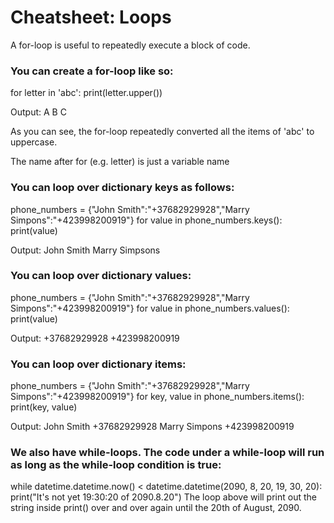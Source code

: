 # Cheatsheet: Loops

A for-loop is useful to repeatedly execute a block of code.

### You can create a for-loop like so:
for letter in 'abc':
    print(letter.upper())

Output:
A
B
C

As you can see, the for-loop repeatedly converted all the items of 'abc' to uppercase.

The name after for (e.g. letter) is just a variable name

### You can loop over dictionary keys as follows:
phone_numbers = {"John Smith":"+37682929928","Marry Simpons":"+423998200919"}
for value in phone_numbers.keys():
    print(value)

Output:
John Smith
Marry Simpsons

### You can loop over dictionary values:
phone_numbers = {"John Smith":"+37682929928","Marry Simpons":"+423998200919"}
for value in phone_numbers.values():
    print(value)

Output:
+37682929928
+423998200919

### You can loop over dictionary items:
phone_numbers = {"John Smith":"+37682929928","Marry Simpons":"+423998200919"}
for key, value in phone_numbers.items():
    print(key, value)

Output: 
John Smith +37682929928
Marry Simpons +423998200919

### We also have while-loops. The code under a while-loop will run as long as the while-loop condition is true:
while datetime.datetime.now() < datetime.datetime(2090, 8, 20, 19, 30, 20):
    print("It's not yet 19:30:20 of 2090.8.20")
The loop above will print out the string inside print() over and over again until the 20th of August, 2090.
